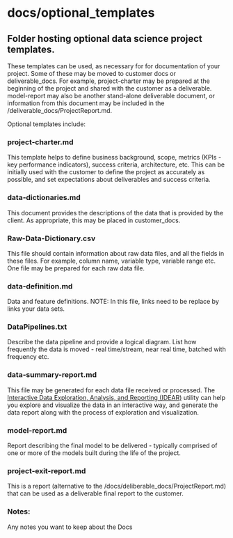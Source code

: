 # docs/optional_templates

## Folder hosting optional data science project templates. 

These templates can be used, as necessary for for documentation of your project. Some of these may be moved to customer docs or deliverable_docs. For example, project-charter may be prepared at the beginning of the project and shared with the customer as a deliverable. model-report may also be another stand-alone deliverable document, or information from this document may be included in the \/deliverable\_docs/ProjectReport.md.

Optional templates include:

### project-charter.md
This template helps to define business background, scope, metrics (KPIs - key performance indicators), success criteria, architecture, etc. This can be initially used with the customer to define the project as accurately as possible, and set expectations about deliverables and success criteria.

### data-dictionaries.md
This document provides the descriptions of the data that is provided by the client. As appropriate, this may be placed in customer_docs.

### Raw-Data-Dictionary.csv
This file should contain information about raw data files, and all the fields in these files. For example, column name, variable type, variable range etc. One file may be prepared for each raw data file.

### data-definition.md
Data and feature definitions. 
NOTE: In this file, links need to be replace by links your data sets.

### DataPipelines.txt
Describe the data pipeline and provide a logical diagram. List how frequently the data is moved - real time/stream, near real time, batched with frequency etc.

### data-summary-report.md
This file may be generated for each data file received or processed. The [Interactive Data Exploration, Analysis, and Reporting (IDEAR)](https://github.com/Azure/Azure-TDSP-Utilities) utility can help you explore and visualize the data in an interactive way, and generate the data report along with the process of exploration and visualization.

### model-report.md
Report describing the final model to be delivered - typically comprised of one or more of the models built during the life of the project.

### project-exit-report.md
This is a report (alternative to the /docs/deliberable_docs/ProjectReport.md) that can be used as a deliverable final report to the customer.

### Notes:
Any notes you want to keep about the Docs
